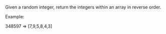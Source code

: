 Given a random integer, return the integers within an array in reverse order.

Example:

348597 => [7,9,5,8,4,3]
